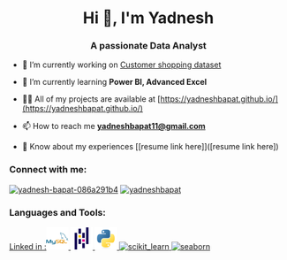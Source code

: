<h1 align="center">Hi 👋, I'm Yadnesh</h1>
<h3 align="center">A passionate Data Analyst</h3>

- 🔭 I’m currently working on [Customer shopping dataset](https://yadneshbapat.github.io/project3.html)

- 🌱 I’m currently learning **Power BI, Advanced Excel**

- 👨‍💻 All of my projects are available at [https://yadneshbapat.github.io/](https://yadneshbapat.github.io/)

- 📫 How to reach me **yadneshbapat11@gmail.com**

- 📄 Know about my experiences [[resume link here]]([resume link here])

<h3 align="left">Connect with me:</h3>
<p align="left">
<a href="https://linkedin.com/in/yadnesh-bapat-086a291b4" target="blank"><img align="center" src="https://raw.githubusercontent.com/rahuldkjain/github-profile-readme-generator/master/src/images/icons/Social/linked-in-alt.svg" alt="yadnesh-bapat-086a291b4" height="30" width="40" /></a>
<a href="https://kaggle.com/yadneshbapat" target="blank"><img align="center" src="https://raw.githubusercontent.com/rahuldkjain/github-profile-readme-generator/master/src/images/icons/Social/kaggle.svg" alt="yadneshbapat" height="30" width="40" /></a>
</p>

<h3 align="left">Languages and Tools:</h3>
<p align="left"> <a href="https://www.mysql.com/" target="_blank" rel="noreferrer"> Linked in :<img src="https://raw.githubusercontent.com/devicons/devicon/master/icons/mysql/mysql-original-wordmark.svg" alt="mysql" width="40" height="40"/> </a> <a href="https://pandas.pydata.org/" target="_blank" rel="noreferrer"> <img src="https://raw.githubusercontent.com/devicons/devicon/2ae2a900d2f041da66e950e4d48052658d850630/icons/pandas/pandas-original.svg" alt="pandas" width="40" height="40"/> </a> <a href="https://www.python.org" target="_blank" rel="noreferrer"> <img src="https://raw.githubusercontent.com/devicons/devicon/master/icons/python/python-original.svg" alt="python" width="40" height="40"/> </a> <a href="https://scikit-learn.org/" target="_blank" rel="noreferrer"> <img src="https://upload.wikimedia.org/wikipedia/commons/0/05/Scikit_learn_logo_small.svg" alt="scikit_learn" width="40" height="40"/> </a> <a href="https://seaborn.pydata.org/" target="_blank" rel="noreferrer"> <img src="https://seaborn.pydata.org/_images/logo-mark-lightbg.svg" alt="seaborn" width="40" height="40"/> </a> </p>

